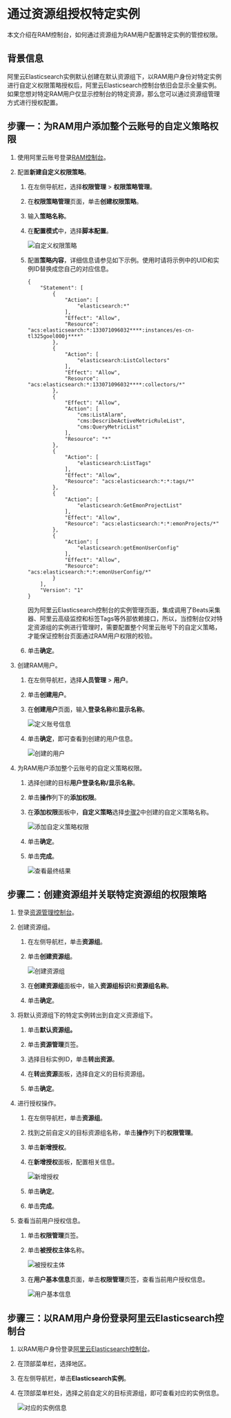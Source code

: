# 通过资源组授权特定实例

本文介绍在RAM控制台，如何通过资源组为RAM用户配置特定实例的管控权限。

## 背景信息

阿里云Elasticsearch实例默认创建在默认资源组下，以RAM用户身份对特定实例进行自定义权限策略授权后，阿里云Elasticsearch控制台依旧会显示全量实例。如果您想对特定RAM用户仅显示控制台的特定资源，那么您可以通过资源组管理方式进行授权配置。

## 步骤一：为RAM用户添加整个云账号的自定义策略权限

1.  使用阿里云账号登录[RAM控制台](https://ram.console.aliyun.com/)。

2.  配置**新建自定义权限策略**。

    1.  在左侧导航栏，选择**权限管理** \> **权限策略管理**。

    2.  在**权限策略管理**页面，单击**创建权限策略**。

    3.  输入**策略名称**。

    4.  在**配置模式**中，选择**脚本配置**。

        ![自定义权限策略](https://static-aliyun-doc.oss-accelerate.aliyuncs.com/assets/img/zh-CN/6830621261/p273771.png)

    5.  配置**策略内容**，详细信息请参见如下示例。使用时请将示例中的UID和实例ID替换成您自己的对应信息。

        ```
        {
            "Statement": [
                {
                    "Action": [
                        "elasticsearch:*"
                    ], 
                    "Effect": "Allow", 
                    "Resource": "acs:elasticsearch:*:133071096032****:instances/es-cn-tl325goel000j****"
                }, 
                {
                    "Action": [
                        "elasticsearch:ListCollectors"
                    ], 
                    "Effect": "Allow", 
                    "Resource": "acs:elasticsearch:*:133071096032****:collectors/*"
                }, 
                {
                    "Effect": "Allow", 
                    "Action": [
                        "cms:ListAlarm", 
                        "cms:DescribeActiveMetricRuleList", 
                        "cms:QueryMetricList"
                    ], 
                    "Resource": "*"
                }, 
                {
                    "Action": [
                        "elasticsearch:ListTags"
                    ], 
                    "Effect": "Allow", 
                    "Resource": "acs:elasticsearch:*:*:tags/*"
                }, 
                {
                    "Action": [
                        "elasticsearch:GetEmonProjectList"
                    ], 
                    "Effect": "Allow", 
                    "Resource": "acs:elasticsearch:*:*:emonProjects/*"
                }, 
                {
                    "Action": [
                        "elasticsearch:getEmonUserConfig"
                    ], 
                    "Effect": "Allow", 
                    "Resource": "acs:elasticsearch:*:*:emonUserConfig/*"
                }
            ], 
            "Version": "1"
        }
        ```

        因为阿里云Elasticsearch控制台的实例管理页面，集成调用了Beats采集器、阿里云高级监控和标签Tags等外部依赖接口，所以，当控制台仅对特定资源组的实例进行管理时，需要配置整个阿里云账号下的自定义策略，才能保证控制台页面通过RAM用户权限的校验。

    6.  单击**确定**。

3.  创建RAM用户。

    1.  在左侧导航栏，选择**人员管理** \> **用户**。

    2.  单击**创建用户**。

    3.  在**创建用户**页面，输入**登录名称**和**显示名称**。

        ![定义账号信息](https://static-aliyun-doc.oss-accelerate.aliyuncs.com/assets/img/zh-CN/6830621261/p274500.png)

    4.  单击**确定**，即可查看到创建的用户信息。

        ![创建的用户](https://static-aliyun-doc.oss-accelerate.aliyuncs.com/assets/img/zh-CN/6830621261/p274245.png)

4.  为RAM用户添加整个云账号的自定义策略权限。

    1.  选择创建的目标**用户登录名称/显示名称**。

    2.  单击**操作**列下的**添加权限**。

    3.  在**添加权限**面板中，**自定义策略**选择[步骤2](/intl.zh-CN/访问控制/通过资源组授权特定实例.md)中创建的自定义策略名称。

        ![添加自定义策略权限](https://static-aliyun-doc.oss-accelerate.aliyuncs.com/assets/img/zh-CN/9630851261/p275907.png)

    4.  单击**确定**。

    5.  单击**完成**。

        ![查看最终结果](https://static-aliyun-doc.oss-accelerate.aliyuncs.com/assets/img/zh-CN/2542851261/p276380.png)


## 步骤二：创建资源组并关联特定资源组的权限策略

1.  登录[资源管理控制台](https://resourcemanager.console.aliyun.com/resource-groups)。

2.  创建资源组。

    1.  在左侧导航栏，单击**资源组**。

    2.  单击**创建资源组**。

        ![创建资源组](https://static-aliyun-doc.oss-accelerate.aliyuncs.com/assets/img/zh-CN/6830621261/p274517.png)

    3.  在**创建资源组**面板中，输入**资源组标识**和**资源组名称**。

    4.  单击**确定**。

3.  将默认资源组下的特定实例转出到自定义资源组下。

    1.  单击**默认资源组。**

    2.  单击**资源管理**页签。

    3.  选择目标实例ID，单击**转出资源**。

    4.  在**转出资源**面板，选择自定义的目标资源组。

    5.  单击**确定**。

4.  进行授权操作。

    1.  在左侧导航栏，单击**资源组**。

    2.  找到之前自定义的目标资源组名称，单击**操作**列下的**权限管理**。

    3.  单击**新增授权**。

    4.  在**新增授权**面板，配置相关信息。

        ![新增授权](https://static-aliyun-doc.oss-accelerate.aliyuncs.com/assets/img/zh-CN/6830621261/p274758.png)

    5.  单击**确定**。

    6.  单击**完成**。

5.  查看当前用户授权信息。

    1.  单击**权限管理**页签。

    2.  单击**被授权主体**名称。

        ![被授权主体](https://static-aliyun-doc.oss-accelerate.aliyuncs.com/assets/img/zh-CN/6830621261/p274774.png)

    3.  在**用户基本信息**页面，单击**权限管理**页签，查看当前用户授权信息。

        ![用户基本信息](https://static-aliyun-doc.oss-accelerate.aliyuncs.com/assets/img/zh-CN/1261141261/p275237.png)


## 步骤三：以RAM用户身份登录阿里云Elasticsearch控制台

1.  以RAM用户身份登录[阿里云Elasticsearch控制台](https://elasticsearch.console.aliyun.com/#/home)。

2.  在顶部菜单栏，选择地区。

3.  在左侧导航栏，单击**Elasticsearch实例**。

4.  在顶部菜单栏处，选择之前自定义的目标资源组，即可查看对应的实例信息。

    ![对应的实例信息](https://static-aliyun-doc.oss-accelerate.aliyuncs.com/assets/img/zh-CN/6830621261/p274793.png)


